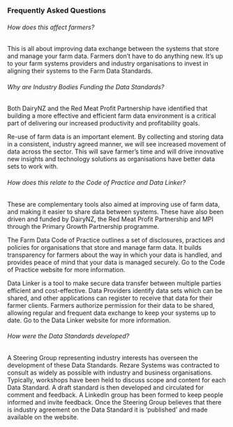### Frequently Asked Questions

###### How does this affect farmers?

This is all about improving data exchange between the systems that store and manage your farm data. Farmers don’t have to do anything new. It’s up to your farm systems providers and industry organisations to invest in aligning their systems to the Farm Data Standards.

###### Why are Industry Bodies Funding the Data Standards?

Both DairyNZ and the Red Meat Profit Partnership have identified that building a more effective and efficient farm data environment is a critical part of delivering our increased productivity and profitability goals.

Re-use of farm data is an important element. By collecting and storing data in a consistent, industry agreed manner, we will see increased movement of data across the sector. This will save farmer’s time and will drive innovative new insights and technology solutions as organisations have better data sets to work with.

###### How does this relate to the Code of Practice and Data Linker?

These are complementary tools also aimed at improving use of farm data, and making it easier to share data between systems. These have also been driven and funded by DairyNZ, the Red Meat Profit Partnership and MPI through the Primary Growth Partnership programme.

The Farm Data Code of Practice outlines a set of disclosures, practices and policies for organisations that store and manage farm data. It builds transparency for farmers about the way in which your data is handled, and provides peace of mind that your data is managed securely. Go to the Code of Practice website for more information.

Data Linker is a tool to make secure data transfer between multiple parties efficient and cost-effective. Data Providers identify data sets which can be shared, and other applications can register to receive that data for their farmer clients. Farmers authorize permission for their data to be shared, allowing regular and frequent data exchange to keep your systems up to date. Go to the Data Linker website for more information.

###### How were the Data Standards developed?

A Steering Group representing industry interests has overseen the development of these Data Standards. Rezare Systems was contracted to consult as widely as possible with industry and business organisations. Typically, workshops have been held to discuss scope and content for each Data Standard. A draft standard is then developed and circulated for comment and feedback. A LinkedIn group has been formed to keep people informed and invite feedback. Once the Steering Group believes that there is industry agreement on the Data Standard it is ‘published’ and made available on the website.